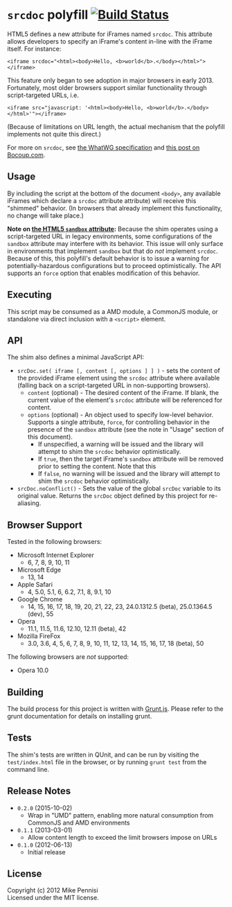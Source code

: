 # `srcdoc` polyfill [![Build Status](https://travis-ci.org/jugglinmike/srcdoc-polyfill.svg)](https://travis-ci.org/jugglinmike/srcdoc-polyfill)

HTML5 defines a new attribute for iFrames named	`srcdoc`. This attribute allows
developers to specify an iFrame's content in-line with the iFrame itself. For
instance:

	<iframe srcdoc="<html><body>Hello, <b>world</b>.</body></html>"></iframe>

This feature only began to see adoption in major browsers in early 2013.
Fortunately, most older browsers support similar functionality through
script-targeted URLs, i.e.

	<iframe src="javascript: '<html><body>Hello, <b>world</b>.</body></html>'"></iframe>

(Because of limitations on URL length, the actual mechanism that the polyfill
implements not quite this direct.)

For more on `srcdoc`, see [the WhatWG specification](http://www.whatwg.org/specs/web-apps/current-work/multipage/the-iframe-element.html#attr-iframe-srcdoc) and [this post on
Bocoup.com](http://weblog.bocoup.com/third-party-javascript-development-future/).

## Usage

By including the script at the bottom of the document `<body>`, any available
iFrames which declare a `srcdoc` attribute attribute) will receive this
"shimmed" behavior. (In browsers that already implement this functionality, no
change will take place.)

**Note on [the HTML5 `sandbox`
attribute](https://html.spec.whatwg.org/multipage/embedded-content.html#attr-iframe-sandbox):**
Because the shim operates using a script-targeted URL in legacy environments,
some configurations of the `sandbox` attribute may interfere with its behavior.
This issue will only surface in environments that implement `sandbox` but that
do *not* implement `srcdoc`. Because of this, this polyfill's default behavior
is to issue a warning for potentially-hazardous configurations but to proceed
optimistically. The API supports an `force` option that enables modification of
this behavior.

## Executing

This script may be consumed as a AMD module, a CommonJS module, or standalone
via direct inclusion with a `<script>` element.

## API

The shim also defines a minimal JavaScript API:

* `srcDoc.set( iframe [, content [, options ] ] )` - sets the content of the
  provided iFrame element using the `srcdoc` attribute where available (falling
  back on a script-targeted URL in non-supporting browsers).
  * `content` (optional) - The desired content of the iFrame. If blank, the
    current value of the element's `srcdoc` attribute will be referenced for
    content.
  * `options` (optional) - An object used to specify low-level behavior.
    Supports a single attribute, `force`, for controlling behavior in the
    presence of the `sandbox` attribute (see the note in "Usage" section of
    this document).
    * If unspecified, a warning will be issued and the library will attempt to
      shim the `srcdoc` behavior optimistically.
    * If `true`, then the target iFrame's `sandbox` attribute will be removed
      prior to setting the content. Note that this
    * If `false`, no warning will be issued and the library will attempt to
      shim the `srcdoc` behavior optimistically.
* `srcDoc.noConflict()` - Sets the value of the global `srcDoc` variable to its
  original value. Returns the `srcDoc` object defined by this project for
  re-aliasing.

## Browser Support

Tested in the following browsers:

* Microsoft Internet Explorer
  * 6, 7, 8, 9, 10, 11
* Microsoft Edge
  * 13, 14
* Apple Safari
  * 4, 5.0, 5.1, 6, 6.2, 7.1, 8, 9.1, 10
* Google Chrome
  * 14, 15, 16, 17, 18, 19, 20, 21, 22, 23, 24.0.1312.5 (beta), 25.0.1364.5
    (dev), 55
* Opera
  * 11.1, 11.5, 11.6, 12.10, 12.11 (beta), 42
* Mozilla FireFox
  * 3.0, 3.6, 4, 5, 6, 7, 8, 9, 10, 11, 12, 13, 14, 15, 16, 17, 18 (beta), 50

The following browsers are *not* supported:

* Opera 10.0

## Building

The build process for this project is written with
[Grunt.js](http://gruntjs.com). Please refer to the grunt documentation for
details on installing grunt.

## Tests

The shim's tests are written in QUnit, and can be run by visiting the
`test/index.html` file in the browser, or by running `grunt test` from the
command line.

## Release Notes

- `0.2.0` (2015-10-02)
  - Wrap in "UMD" pattern, enabling more natural consumption from CommonJS and
    AMD environments
- `0.1.1` (2013-03-01)
  - Allow content length to exceed the limit browsers impose on URLs
- `0.1.0` (2012-06-13)
  - Initial release

## License

Copyright (c) 2012 Mike Pennisi  
Licensed under the MIT license.
